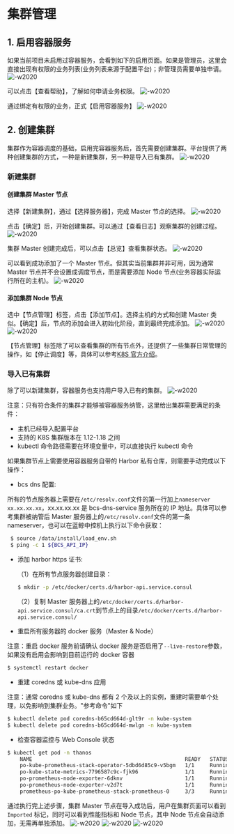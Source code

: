 # 集群管理

## 1. 启用容器服务
如果当前项目未启用过容器服务，会看到如下的启用页面。如果是管理员，这里会直接出现有权限的业务列表(业务列表来源于配置平台)；非管理员需要单独申请。
![-w2020](../assets/bcs_start.png)

可以点击【查看帮助】，了解如何申请业务权限。
![-w2020](../assets/bcs_auth.png)

通过绑定有权限的业务，正式【启用容器服务】
![-w2020](../assets/bcs_start1.png)


## 2. 创建集群
集群作为容器调度的基础，启用完容器服务后，首先需要创建集群。平台提供了两种创建集群的方式，一种是新建集群，另一种是导入已有集群。
![-w2020](../assets/cluster_create.png)

###  新建集群
####  创建集群 Master 节点
选择【新建集群】，通过【选择服务器】，完成 Master 节点的选择。
![-w2020](../assets/cluster_create_new.png)

点击【确定】后，开始创建集群。可以通过【查看日志】观察集群的创建过程。
![-w2020](../assets/cluster_create_process.png)

集群 Master 创建完成后，可以点击【总览】查看集群状态。
![-w2020](../assets/cluster_overview.png)

可以看到成功添加了一个 Master 节点。但其实当前集群并非可用，因为通常 Master 节点并不会设置成调度节点，而是需要添加 Node 节点(业务容器实际运行所在的主机)。
![-w2020](../assets/cluster_overview1.png)


####  添加集群 Node 节点

选中【节点管理】标签，点击【添加节点】。选择主机的方式和创建 Master 类似。【确定】后，节点的添加会进入初始化阶段，直到最终完成添加。
![-w2020](../assets/cluster_add_node.png)
![-w2020](../assets/cluster_add_node1.png)

【节点管理】标签除了可以查看集群的所有节点外，还提供了一些集群日常管理的操作，如【停止调度】等，具体可以参考[K8S 官方介绍](https://kubernetes.io/zh/docs/concepts/architecture/nodes/)。


### 导入已有集群
除了可以新建集群，容器服务也支持用户导入已有的集群。
![-w2020](../assets/cluster_imported.png)

注意：只有符合条件的集群才能够被容器服务纳管，这里给出集群需要满足的条件：
- 主机已经导入配置平台
- 支持的 K8S 集群版本在 1.12-1.18 之间
- kubectl 命令路径需要在环境变量中，可以直接执行 kubectl 命令

如果集群节点上需要使用容器服务自带的 Harbor 私有仓库，则需要手动完成以下操作：
- bcs dns 配置: 

所有的节点服务器上需要在`/etc/resolv.conf`文件的第一行加上`nameserver xx.xx.xx.xx`，xx.xx.xx.xx 是 bcs-dns-service 服务所在的 IP 地址。具体可以参考集群被纳管后 Master 服务器上的`/etc/resolv.conf`文件的第一条 nameserver，也可以在蓝鲸中控机上执行以下命令获取：
   ```bash
    $ source /data/install/load_env.sh
    $ ping -c 1 ${BCS_API_IP}
   ```
   
- 添加 harbor https 证书:

    （1）在所有节点服务器创建目录：
    ```bash
    $ mkdir -p /etc/docker/certs.d/harbor-api.service.consul
    ```
    （2）复制 Master 服务器上的`/etc/docker/certs.d/harbor-api.service.consul/ca.crt`到节点上的目录`/etc/docker/certs.d/harbor-api.service.consul/`
         
- 重启所有服务器的 docker 服务（Master & Node）

注意：重启 docker 服务前请确认 docker 服务是否启用了`--live-restore`参数，如果没有启用会影响到目前运行的 docker 容器
```bash
$ systemctl restart docker
```

- 重建 coredns 或 kube-dns 应用

注意：通常 coredns 或 kube-dns 都有 2 个及以上的实例，重建时需要单个处理，以免影响到集群业务。"参考命令"如下
```bash
$ kubectl delete pod coredns-b65cd664d-glt9r -n kube-system
$ kubectl delete pod coredns-b65cd664d-mwlgn -n kube-system
```

- 检查容器监控与 Web Console 状态
```bash
$ kubectl get pod -n thanos
    NAME                                                 READY   STATUS    RESTARTS   AGE
    po-kube-prometheus-stack-operator-5dbd6d85c9-v5bgm   1/1     Running   0          11h
    po-kube-state-metrics-7796587c9c-fjk96               1/1     Running   0          11h
    po-prometheus-node-exporter-6dknv                    1/1     Running   1          11h
    po-prometheus-node-exporter-v2d7t                    1/1     Running   0          11h
    prometheus-po-kube-prometheus-stack-prometheus-0     3/3     Running   1          4m21s
```

通过执行完上述步骤，集群 Master 节点在导入成功后，用户在集群页面可以看到 `Imported` 标记，同时可以看到性能指标和 Node 节点，其中 Node 节点会自动添加，无需再单独添加。
![-w2020](../assets/cluster_imported1.png)
![-w2020](../assets/cluster_imported2.png)
![-w2020](../assets/cluster_imported3.png)